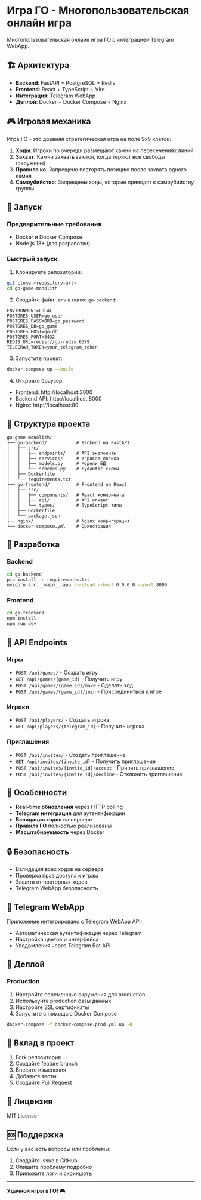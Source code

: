 # Игра ГО - Многопользовательская онлайн игра

Многопользовательская онлайн игра ГО с интеграцией Telegram WebApp.

## 🏗️ Архитектура

- **Backend**: FastAPI + PostgreSQL + Redis
- **Frontend**: React + TypeScript + Vite
- **Интеграция**: Telegram WebApp
- **Деплой**: Docker + Docker Compose + Nginx

## 🎮 Игровая механика

Игра ГО - это древняя стратегическая игра на поле 9x9 клеток:

1. **Ходы**: Игроки по очереди размещают камни на пересечениях линий
2. **Захват**: Камни захватываются, когда теряют все свободы (окружены)
3. **Правило ко**: Запрещено повторять позицию после захвата одного камня
4. **Самоубийство**: Запрещены ходы, которые приводят к самоубийству группы

## 🚀 Запуск

### Предварительные требования

- Docker и Docker Compose
- Node.js 18+ (для разработки)

### Быстрый запуск

1. Клонируйте репозиторий:
```bash
git clone <repository-url>
cd go-game-monolith
```

2. Создайте файл `.env` в папке `go-backend`:
```env
ENVIRONMENT=LOCAL
POSTGRES_USER=go_user
POSTGRES_PASSWORD=go_password
POSTGRES_DB=go_game
POSTGRES_HOST=go-db
POSTGRES_PORT=5432
REDIS_URL=redis://go-redis:6379
TELEGRAM_TOKEN=your_telegram_token
```

3. Запустите проект:
```bash
docker-compose up --build
```

4. Откройте браузер:
- Frontend: http://localhost:3000
- Backend API: http://localhost:8000
- Nginx: http://localhost:80

## 📁 Структура проекта

```
go-game-monolith/
├── go-backend/           # Backend на FastAPI
│   ├── src/
│   │   ├── endpoints/    # API эндпоинты
│   │   ├── services/     # Игровая логика
│   │   ├── models.py     # Модели БД
│   │   └── schemas.py    # Pydantic схемы
│   ├── Dockerfile
│   └── requirements.txt
├── go-frontend/          # Frontend на React
│   ├── src/
│   │   ├── components/   # React компоненты
│   │   ├── api/          # API клиент
│   │   └── types/        # TypeScript типы
│   ├── Dockerfile
│   └── package.json
├── nginx/                # Nginx конфигурация
└── docker-compose.yml    # Оркестрация
```

## 🔧 Разработка

### Backend

```bash
cd go-backend
pip install -r requirements.txt
uvicorn src.__main__:app --reload --host 0.0.0.0 --port 8000
```

### Frontend

```bash
cd go-frontend
npm install
npm run dev
```

## 📡 API Endpoints

### Игры
- `POST /api/games/` - Создать игру
- `GET /api/games/{game_id}` - Получить игру
- `POST /api/games/{game_id}/move` - Сделать ход
- `POST /api/games/{game_id}/join` - Присоединиться к игре

### Игроки
- `POST /api/players/` - Создать игрока
- `GET /api/players/{telegram_id}` - Получить игрока

### Приглашения
- `POST /api/invites/` - Создать приглашение
- `GET /api/invites/{invite_id}` - Получить приглашение
- `POST /api/invites/{invite_id}/accept` - Принять приглашение
- `POST /api/invites/{invite_id}/decline` - Отклонить приглашение

## 🎯 Особенности

- **Real-time обновления** через HTTP polling
- **Telegram интеграция** для аутентификации
- **Валидация ходов** на сервере
- **Правила ГО** полностью реализованы
- **Масштабируемость** через Docker

## 🔒 Безопасность

- Валидация всех ходов на сервере
- Проверка прав доступа к играм
- Защита от повторных ходов
- Telegram WebApp безопасность

## 📱 Telegram WebApp

Приложение интегрировано с Telegram WebApp API:

- Автоматическая аутентификация через Telegram
- Настройка цветов и интерфейса
- Уведомления через Telegram Bot API

## 🚀 Деплой

### Production

1. Настройте переменные окружения для production
2. Используйте production базы данных
3. Настройте SSL сертификаты
4. Запустите с помощью Docker Compose

```bash
docker-compose -f docker-compose.prod.yml up -d
```

## 🤝 Вклад в проект

1. Fork репозитория
2. Создайте feature branch
3. Внесите изменения
4. Добавьте тесты
5. Создайте Pull Request

## 📄 Лицензия

MIT License

## 🆘 Поддержка

Если у вас есть вопросы или проблемы:

1. Создайте Issue в GitHub
2. Опишите проблему подробно
3. Приложите логи и скриншоты

---

**Удачной игры в ГО! 🎮** 